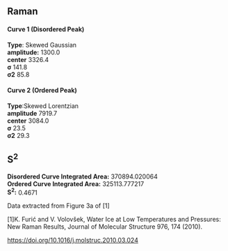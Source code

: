 ## Raman

#### Curve 1 (Disordered Peak)
**Type**: Skewed Gaussian\
**amplitude:** 1300.0\
**center** 3326.4\
**σ** 141.8\
**σ2** 85.8


#### Curve 2 (Ordered Peak)
**Type**:Skewed Lorentzian\
**amplitude** 7919.7\
**center** 3084.0\
**σ** 23.5\
**σ2** 29.3


## S<sup>2</sup>
**Disordered Curve Integrated Area:** 370894.020064\
**Ordered Curve Integrated Area:** 325113.777217\
**S<sup>2</sup>:** 0.4671











Data extracted from Figure 3a of [1]


[1]K. Furić and V. Volovšek, Water Ice at Low Temperatures and Pressures: New Raman Results, Journal of Molecular Structure 976, 174 (2010).

https://doi.org/10.1016/j.molstruc.2010.03.024
